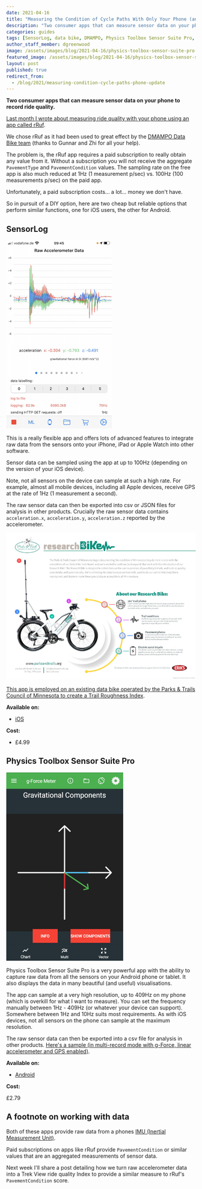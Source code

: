 ```yaml
---
date: 2021-04-16
title: "Measuring the Condition of Cycle Paths With Only Your Phone (an update)"
description: "Two consumer apps that can measure sensor data on your phone to record ride quality."
categories: guides
tags: [SensorLog, data bike, DMAMPO, Physics Toolbox Sensor Suite Pro, bike]
author_staff_member: dgreenwood
image: /assets/images/blog/2021-04-16/physics-toolbox-sensor-suite-pro-meta.jpeg
featured_image: /assets/images/blog/2021-04-16/physics-toolbox-sensor-suite-pro-sm.jpeg
layout: post
published: true
redirect_from:
  - /blog/2021/measuring-condition-cycle-paths-phone-update
---
```


**Two consumer apps that can measure sensor data on your phone to record ride quality.**

[Last month I wrote about measuring ride quality with your phone using an app called rRuf](/blog/measuring-condition-cycle-paths-phone).

We chose rRuf as it had been used to great effect by the [DMAMPO Data Bike team](https://dmampo.org/data-bike/) (thanks to Gunnar and Zhi for all your help).

The problem is, the rRuf app requires a paid subscription to really obtain any value from it. Without a subscription you will not receive the aggregate `PavementType` and `PavementCondition` values. The sampling rate on the free app is also much reduced at 1Hz (1 measurement p/sec) vs. 100Hz (100 measurements p/sec) on the paid app.

Unfortunately, a paid subscription costs... a lot... money we don't have.

So in pursuit of a DIY option, here are two cheap but reliable options that perform similar functions, one for iOS users, the other for Android.

## SensorLog

<img class="img-fluid" src="/assets/images/blog/2021-04-16/sensorlog.jpeg" alt="SensorLog iOS app" title="SensorLog iOS app" />

This is a really flexible app and offers lots of advanced features to integrate raw data from the sensors onto your iPhone, iPad or Apple Watch into other software. 

Sensor data can be sampled using the app at up to 100Hz (depending on the version of your iOS device).

Note, not all sensors on the device can sample at such a high rate. For example, almost all mobile devices, including all Apple devices, receive GPS at the rate of 1Hz (1 measurement a second).

The raw sensor data can then be exported into csv or JSON files for analysis in other products. Crucially the raw sensor data contains `acceleration.x`, `acceleration.y`, `acceleration.z` reported by the accelerometer.

<img class="img-fluid" src="/assets/images/blog/2021-04-16/ResearchBikeInfographic-sm.jpeg" alt="Minnesota Research Bike" title="Minnesota Research Bike" />

[This app is employed on an existing data bike operated by the Parks & Trails Council of Minnesota to create a Trail Roughness Index](https://www.parksandtrails.org/2018/07/31/researchbike-adventure-underway/).

**Available on:**

* [iOS](https://apps.apple.com/gb/app/sensorlog/id388014573)

**Cost:**

* £4.99

## Physics Toolbox Sensor Suite Pro

<img class="img-fluid" src="/assets/images/blog/2021-04-16/Physics-Toolbox-Accelerometer-app.png" alt="Physics Toolbox Accelerometer app" title="Physics Toolbox Accelerometer app" />

Physics Toolbox Sensor Suite Pro is a very powerful app with the ability to capture raw data from all the sensors on your Android phone or tablet. It also displays the data in many beautiful (and useful) visualisations.

The app can sample at a very high resolution, up to 409Hz on my phone (which is overkill for what I want to measure). You can set the frequency manually between 1Hz - 409Hz (or whatever your device can support). Somewhere between 1Hz and 10Hz suits most requirements. As with iOS devices, not all sensors on the phone can sample at the maximum resolution.

The raw sensor data can then be exported into a csv file for analysis in other products. [Here's a sample (in multi-record mode with g-Force, linear accelerometer and GPS enabled)](https://docs.google.com/spreadsheets/d/1IkbSO9RulsnjQ96o9nOZjmstZ1gmCnF9bo5q22K5ASQ/edit#gid=1315472714).

**Available on:**

* [Android](https://play.google.com/store/apps/details?id=net.vieyrasoftware.physicstoolboxsuitepro&hl=en_GB&gl=US)

**Cost:**

£2.79

## A footnote on working with data

Both of these apps provide raw data from a phones [IMU (Inertial Measurement Unit)](/blog/360-camera-sensors-imu-accelerometer-gyroscope-magnetometer).

Paid subscriptions on apps like rRuf provide `PavementCondition` or similar values that are an aggregated measurements of sensor data.

Next week I'll share a post detailing how we turn raw accelerometer data into a Trek View ride quality Index to provide a similar measure to rRuf's `PavementCondition` score.